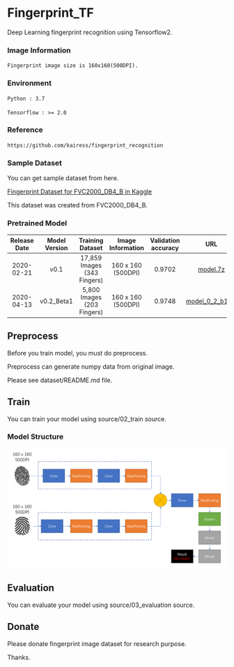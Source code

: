 # Fingerprint_TF
Deep Learning fingerprint recognition using Tensorflow2.

### Image Information
    Fingerprint image size is 160x160(500DPI).

### Environment
    Python : 3.7

    Tensorflow : >= 2.0

### Reference
    https://github.com/kairess/fingerprint_recognition

### Sample Dataset
You can get sample dataset from here.

[Fingerprint Dataset for FVC2000_DB4_B in Kaggle](https://www.kaggle.com/peace1019/fingerprint-dataset-for-fvc2000-db4-b)

This dataset was created from FVC2000_DB4_B.


### Pretrained Model
| Release Date | Model Version | Training Dataset | Image Information | Validation accuracy | URL |
| :----: | :----: | :----: | :----: | :----: | :----: |
| 2020-02-21 | v0.1 | 17,859 Images (343 Fingers) | 160 x 160 (500DPI) | 0.9702 | [model.7z](https://github.com/JinZhuXing/Fingerprint_TF/releases/download/0.1/model.7z)
| 2020-04-13 | v0.2_Beta1 | 5,800 Images (203 Fingers) | 160 x 160 (500DPI) | 0.9748 | [model_0_2_b1.7z](https://github.com/JinZhuXing/Fingerprint_TF/releases/download/0.2(beta1)/model.7z)


## Preprocess

Before you train model, you must do preprocess.

Preprocess can generate numpy data from original image.

Please see dataset/README.md file.


## Train

You can train your model using source/02_train source.

### Model Structure

![Alt text](resource/Model_Structure.png "optional title")


## Evaluation

You can evaluate your model using source/03_evaluation source. 


## Donate
Please donate fingerprint image dataset for research purpose.

Thanks.

